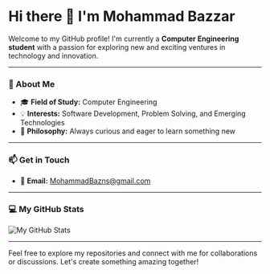 # Hi there 👋 I'm Mohammad Bazzar

Welcome to my GitHub profile! I'm currently a **Computer Engineering student** with a passion for exploring new and exciting ventures in technology and innovation.

---

### 🚀 About Me
- 🎓 **Field of Study:** Computer Engineering  
- 💡 **Interests:** Software Development, Problem Solving, and Emerging Technologies  
- 🌟 **Philosophy:** Always curious and eager to learn something new  

---

### 📫 Get in Touch
- 📧 **Email:** [MohammadBazns@gmail.com](mailto:MohammadBazns@gmail.com)

---

### 💻 My GitHub Stats
  ![My GitHub Stats](https://github-readme-stats.vercel.app/api?username=MohammadBazzar&show_icons=true&theme=radical)

---

Feel free to explore my repositories and connect with me for collaborations or discussions. Let's create something amazing together!

